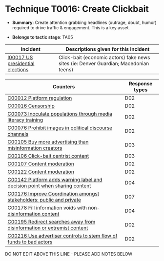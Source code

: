 # Technique T0016: Create Clickbait

* **Summary**: Create attention grabbing headlines (outrage, doubt, humor) required to drive traffic & engagement. This is a key asset.

* **Belongs to tactic stage**: TA05


| Incident | Descriptions given for this incident |
| -------- | -------------------- |
| [I00017 US presidential elections](../../generated_pages/incidents/I00017.md) | Click-bait (economic actors) fake news sites (ie: Denver Guardian; Macedonian teens) |



| Counters | Response types |
| -------- | -------------- |
| [C00012 Platform regulation](../../generated_pages/counters/C00012.md) | D02 |
| [C00016 Censorship](../../generated_pages/counters/C00016.md) | D02 |
| [C00073 Inoculate populations through media literacy training](../../generated_pages/counters/C00073.md) | D02 |
| [C00076 Prohibit images in political discourse channels](../../generated_pages/counters/C00076.md) | D02 |
| [C00105 Buy more advertising than misinformation creators](../../generated_pages/counters/C00105.md) | D03 |
| [C00106 Click-bait centrist content](../../generated_pages/counters/C00106.md) | D03 |
| [C00107 Content moderation](../../generated_pages/counters/C00107.md) | D02 |
| [C00122 Content moderation](../../generated_pages/counters/C00122.md) | D02 |
| [C00142 Platform adds warning label and decision point when sharing content](../../generated_pages/counters/C00142.md) | D04 |
| [C00176 Improve Coordination amongst stakeholders: public and private](../../generated_pages/counters/C00176.md) | D07 |
| [C00178 Fill information voids with non-disinformation content](../../generated_pages/counters/C00178.md) | D04 |
| [C00195 Redirect searches away from disinformation or extremist content ](../../generated_pages/counters/C00195.md) | D02 |
| [C00216 Use advertiser controls to stem flow of funds to bad actors](../../generated_pages/counters/C00216.md) | D02 |


DO NOT EDIT ABOVE THIS LINE - PLEASE ADD NOTES BELOW